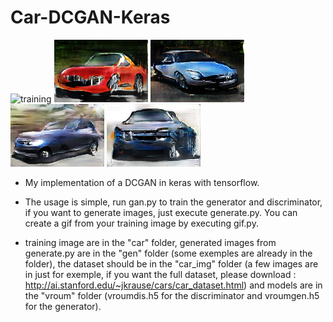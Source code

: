 # Car-DCGAN-Keras

![training](training.gif)
![exemple](gen/1554321002.6462195_1.0.png)
![exemple2](gen/1554321005.7100232_1.0.png)
![exemple3](gen/1554321005.2707386_1.0.png)
![exemple3](gen/1554321004.0519686_1.0.png)

* My implementation of a DCGAN in keras with tensorflow.

* The usage is simple, run gan.py to train the generator and discriminator, if you want to generate images, just execute generate.py.
You can create a gif from your training image by executing gif.py.

* training image are in the "car" folder, generated images from generate.py are in the "gen" folder (some exemples are already in the folder), the dataset should be in the "car_img" folder (a few images are in just for exemple, if you want the full dataset, please download : http://ai.stanford.edu/~jkrause/cars/car_dataset.html)  and models are in the "vroum" folder (vroumdis.h5 for the discriminator and vroumgen.h5 for the generator).

